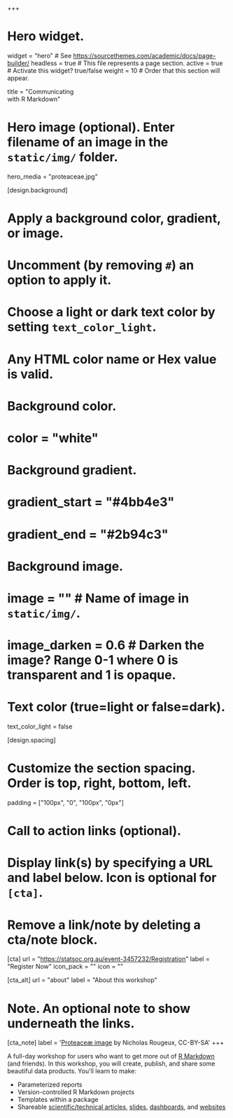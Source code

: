 +++
# Hero widget.
widget = "hero"  # See https://sourcethemes.com/academic/docs/page-builder/
headless = true  # This file represents a page section.
active = true  # Activate this widget? true/false
weight = 10  # Order that this section will appear.

title = "Communicating<br>with R Markdown"

# Hero image (optional). Enter filename of an image in the `static/img/` folder.
hero_media = "proteaceae.jpg"

[design.background]
  # Apply a background color, gradient, or image.
  #   Uncomment (by removing `#`) an option to apply it.
  #   Choose a light or dark text color by setting `text_color_light`.
  #   Any HTML color name or Hex value is valid.

  # Background color.
  # color = "white"
  
  # Background gradient.
  # gradient_start = "#4bb4e3"
  # gradient_end = "#2b94c3"
  
  # Background image.
  # image = ""  # Name of image in `static/img/`.
  # image_darken = 0.6  # Darken the image? Range 0-1 where 0 is transparent and 1 is opaque.

  # Text color (true=light or false=dark).
  text_color_light = false
  
[design.spacing]
  # Customize the section spacing. Order is top, right, bottom, left.
  padding = ["100px", "0", "100px", "0px"]

# Call to action links (optional).
#   Display link(s) by specifying a URL and label below. Icon is optional for `[cta]`.
#   Remove a link/note by deleting a cta/note block.
[cta]
  url = "https://statsoc.org.au/event-3457232/Registration"
  label = "Register Now"
  icon_pack = ""
  icon = ""
  
[cta_alt]
  url = "about"
  label = "About this workshop"

# Note. An optional note to show underneath the links.
[cta_note]
  label = '[Proteaceæ image](https://www.c82.net/twining/plants/?id=118) by Nicholas Rougeux, CC-BY-SA'
+++

A full-day workshop for <i class="fab fa-r-project"></i> users who want to get more out of [R Markdown](https://rmarkdown.rstudio.com/) (and friends). In this workshop, you will create, publish, and share some beautiful data products. You'll learn to make:

+ Parameterized reports
+ Version-controlled R Markdown projects
+ Templates within a package
+ Shareable [scientific/technical articles](https://rstudio.github.io/distill/basics.html), [slides](https://bookdown.org/yihui/rmarkdown/xaringan.html), [dashboards](https://rmarkdown.rstudio.com/flexdashboard/), and [websites](https://bookdown.org/yihui/rmarkdown/websites.html)
